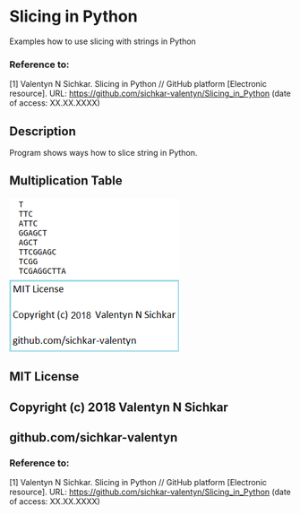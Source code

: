 # Slicing in Python
Examples how to use slicing with strings in Python

### Reference to:
[1] Valentyn N Sichkar. Slicing in Python // GitHub platform [Electronic resource]. URL: https://github.com/sichkar-valentyn/Slicing_in_Python (date of access: XX.XX.XXXX)

## Description
Program shows ways how to slice string in Python.

## Multiplication Table
![Results](images/Slicing_in_Python.png)

## MIT License
## Copyright (c) 2018 Valentyn N Sichkar
## github.com/sichkar-valentyn
### Reference to:
[1] Valentyn N Sichkar. Slicing in Python // GitHub platform [Electronic resource]. URL: https://github.com/sichkar-valentyn/Slicing_in_Python (date of access: XX.XX.XXXX)
